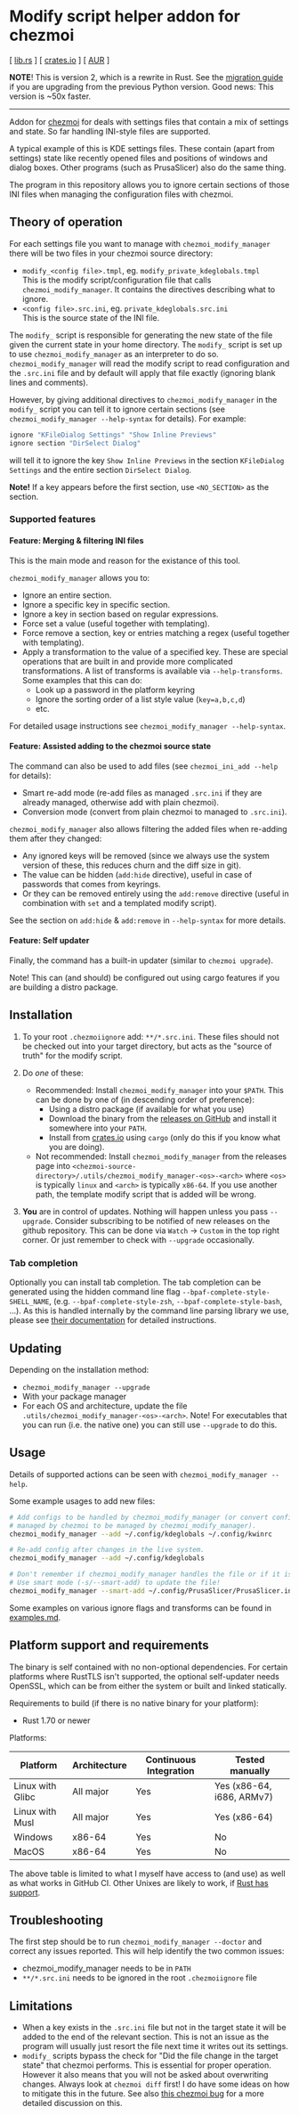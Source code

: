 # Modify script helper addon for chezmoi

[ [lib.rs] ] [ [crates.io] ] [ [AUR] ]

**NOTE**! This is version 2, which is a rewrite in Rust. See the
[migration guide](doc/migration.md) if you are upgrading from the previous
Python version. Good news: This version is ~50x faster.

---

Addon for [chezmoi](https://www.chezmoi.io/) for deals with settings files that
contain a mix of settings and state. So far handling INI-style files are
supported.

A typical example of this is KDE settings files. These contain (apart from
settings) state like recently opened files and positions of windows and dialog
boxes. Other programs (such as PrusaSlicer) also do the same thing.

The program in this repository allows you to ignore certain sections of those
INI files when managing the configuration files with chezmoi.

## Theory of operation

For each settings file you want to manage with `chezmoi_modify_manager` there
will be two files in your chezmoi source directory:

* `modify_<config file>.tmpl`, eg. `modify_private_kdeglobals.tmpl` \
  This is the modify script/configuration file that calls `chezmoi_modify_manager`.
  It contains the directives describing what to ignore.
* `<config file>.src.ini`, eg. `private_kdeglobals.src.ini`\
  This is the source state of the INI file.

The `modify_` script is responsible for generating the new state of the file
given the current state in your home directory. The `modify_` script is set
up to use `chezmoi_modify_manager` as an interpreter to do so.
`chezmoi_modify_manager` will read the modify script to read configuration and
the `.src.ini` file and by default will apply that file exactly (ignoring blank
lines and comments).

However, by giving additional directives to `chezmoi_modify_manager` in the
`modify_` script you can tell it to ignore certain sections (see
`chezmoi_modify_manager --help-syntax` for details). For example:

```bash
ignore "KFileDialog Settings" "Show Inline Previews"
ignore section "DirSelect Dialog"
```

will tell it to ignore the key `Show Inline Previews` in the section
`KFileDialog Settings` and the entire section `DirSelect Dialog`.

**Note!** If a key appears before the first section, use `<NO_SECTION>` as the
section.

### Supported features

#### Feature: Merging & filtering INI files

This is the main mode and reason for the existance of this tool.

`chezmoi_modify_manager` allows you to:

* Ignore an entire section.
* Ignore a specific key in specific section.
* Ignore a key in section based on regular expressions.
* Force set a value (useful together with templating).
* Force remove a section, key or entries matching a regex (useful together with templating).
* Apply a transformation to the value of a specified key. These are special
  operations that are built in and provide more complicated transformations.
  A list of transforms is available via `--help-transforms`. Some examples
  that this can do:
  * Look up a password in the platform keyring
  * Ignore the sorting order of a list style value (`key=a,b,c,d`)
  * etc.

For detailed usage instructions see `chezmoi_modify_manager --help-syntax`.

#### Feature: Assisted adding to the chezmoi source state

The command can also be used to add files (see `chezmoi_ini_add --help` for details):

* Smart re-add mode (re-add files as managed `.src.ini` if they are already
  managed, otherwise add with plain chezmoi).
* Conversion mode (convert from plain chezmoi to managed to `.src.ini`).

`chezmoi_modify_manager` also allows filtering the added files when re-adding
them after they changed:

* Any ignored keys will be removed (since we always use the system version of
  these, this reduces churn and the diff size in git).
* The value can be hidden (`add:hide` directive), useful in case of passwords
  that comes from keyrings.
* Or they can be removed entirely using the `add:remove` directive (useful in
  combination with `set` and a templated modify script).

See the section on `add:hide` & `add:remove` in `--help-syntax` for more details.

#### Feature: Self updater

Finally, the command has a built-in updater (similar to `chezmoi upgrade`).

Note! This can (and should) be configured out using cargo features if you are
building a distro package.

## Installation

1. To your root `.chezmoiignore` add: `**/*.src.ini`. These files should not be
   checked out into your target directory, but acts as the "source of truth" for
   the modify script.
2. Do *one* of these:
   * Recommended: Install `chezmoi_modify_manager` into your `$PATH`. This can be
     done by one of (in descending order of preference):
     * Using a distro package (if available for what you use)
     * Download the binary from the [releases on GitHub](https://github.com/VorpalBlade/chezmoi_modify_manager/releases) and install it somewhere into your `PATH`.
     * Install from [crates.io] using `cargo` (only do this if you know what you are doing).
   * Not recommended: Install `chezmoi_modify_manager` from the releases page
     into `<chezmoi-source-directory>/.utils/chezmoi_modify_manager-<os>-<arch>`
     where `<os>` is typically `linux` and `<arch>` is typically `x86-64`. If
     you use another path, the template modify script that is added will be wrong.

4. **You** are in control of updates. Nothing will happen unless you pass
   `--upgrade`. Consider subscribing to be notified of new releases on the
   github repository. This can be done via `Watch` -> `Custom` in the top
   right corner. Or just remember to check with `--upgrade` occasionally.

### Tab completion

Optionally you can install tab completion. The tab completion can be generated
using the hidden command line flag `--bpaf-complete-style-SHELL_NAME`, (e.g.
`--bpaf-complete-style-zsh`, `--bpaf-complete-style-bash`, ...). As this is
handled internally by the command line parsing library we use, please see
[their documentation](https://docs.rs/bpaf/0.9.8/bpaf/_documentation/_2_howto/_1_completion/index.html)
for detailed instructions.

## Updating

Depending on the installation method:
* `chezmoi_modify_manager --upgrade`
* With your package manager
* For each OS and architecture, update the file `.utils/chezmoi_modify_manager-<os>-<arch>`.
  Note! For executables that you can run (i.e. the native one) you can still use `--upgrade`
  to do this.

## Usage

Details of supported actions can be seen with `chezmoi_modify_manager --help`.

Some example usages to add new files:

```bash
# Add configs to be handled by chezmoi_modify_manager (or convert configs
# managed by chezmoi to be managed by chezmoi_modify_manager).
chezmoi_modify_manager --add ~/.config/kdeglobals ~/.config/kwinrc

# Re-add config after changes in the live system.
chezmoi_modify_manager --add ~/.config/kdeglobals

# Don't remember if chezmoi_modify_manager handles the file or if it is raw chezmoi?
# Use smart mode (-s/--smart-add) to update the file!
chezmoi_modify_manager --smart-add ~/.config/PrusaSlicer/PrusaSlicer.ini
```

Some examples on various ignore flags and transforms can be found in
[examples.md](doc/examples.md).

## Platform support and requirements

The binary is self contained with no non-optional dependencies. For certain platforms where RustTLS isn't supported, the optional self-updater needs OpenSSL, which can be from either the system or built and linked statically.

Requirements to build (if there is no native binary for your platform):
* Rust 1.70 or newer

Platforms:

| Platform         | Architecture | Continuous Integration | Tested manually           |
|------------------|--------------|------------------------|---------------------------|
| Linux with Glibc | All major    | Yes                    | Yes (x86-64, i686, ARMv7) |
| Linux with Musl  | All major    | Yes                    | Yes (x86-64)              |
| Windows          | x86-64       | Yes                    | No                        |
| MacOS            | x86-64       | Yes                    | No                        |

The above table is limited to what I myself have access to (and use) as well as what works in GitHub CI. Other Unixes are likely to work, if [Rust has support](https://doc.rust-lang.org/stable/rustc/platform-support.html).

## Troubleshooting

The first step should be to run `chezmoi_modify_manager --doctor` and correct any issues reported.
This will help identify the two common issues:

* chezmoi_modify_manager needs to be in `PATH`
* `**/*.src.ini` needs to be ignored in the root `.chezmoiignore` file

## Limitations

* When a key exists in the `.src.ini` file but not in the target state it will
  be added to the end of the relevant section. This is not an issue as the
  program will usually just resort the file next time it writes out its
  settings.
* `modify_` scripts bypass the check for "Did the file change in the target
  state" that chezmoi performs. This is essential for proper operation.
  However it also means that you will not be asked about overwriting changes.
  Always look at `chezmoi diff` first! I do have some ideas on how to mitigate
  this in the future. See also [this chezmoi bug](https://github.com/twpayne/chezmoi/issues/2244)
  for a more detailed discussion on this.

[AUR]: https://aur.archlinux.org/packages/chezmoi_modify_manager
[crates.io]: https://crates.io/crates/chezmoi_modify_manager
[lib.rs]: https://lib.rs/crates/chezmoi_modify_manager
